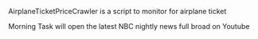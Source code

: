 AirplaneTicketPriceCrawler is a script to monitor for airplane ticket

Morning Task will open the latest NBC nightly news full broad on Youtube
